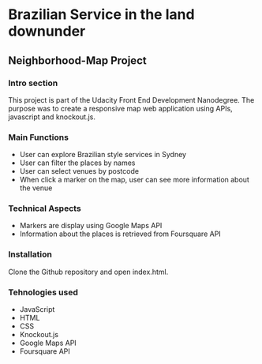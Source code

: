 # Brazilian Service in the land downunder
## Neighborhood-Map Project

### Intro section

This project is part of the Udacity Front End Development Nanodegree. The purpose was to create a responsive map web application using APIs, javascript and knockout.js.

### Main Functions
* User can explore Brazilian style services in Sydney
* User can filter the places by names
* User can select venues by postcode
* When click a marker on the map, user can see more information about the venue

### Technical Aspects
* Markers are display using Google Maps API
* Information about the places is retrieved from Foursquare API

### Installation
Clone the Github repository and open index.html.

### Tehnologies used
* JavaScript
* HTML
* CSS
* Knockout.js
* Google Maps API
* Foursquare API